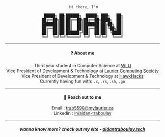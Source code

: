 <div align="center">

```
 Hi there, I'm
 
 █████╗ ██╗██████╗  █████╗ ███╗   ██╗
██╔══██╗██║██╔══██╗██╔══██╗████╗  ██║
███████║██║██║  ██║███████║██╔██╗ ██║
██╔══██║██║██║  ██║██╔══██║██║╚██╗██║
██║  ██║██║██████╔╝██║  ██║██║ ╚████║
╚═╝  ╚═╝╚═╝╚═════╝ ╚═╝  ╚═╝╚═╝  ╚═══╝
```

<hr>

#### :question: About me 

Third year student in Computer Science at [WLU](https://wlu.ca)  
Vice President of Development & Technology at [Laurier Computing Society](https://lauriercs.ca)  
Vice President of Development & Technology at [HawkHacks](https://hawkhacks.ca)  
Currently having fun with: `.c`, `.rs`, `.sh`, `.go`  

<hr>

#### :speech_balloon: Reach out to me 

Email : [trab5590@mylaurier.ca](mailto:trab5590@mylaurier.ca)  
Linkedin : [in/aidan-traboulay](https://linkedin.com/in/aidan-traboulay)  

<hr>

##### wanna know more? check out my site - [aidantraboulay.tech](https://aidantraboulay.tech)
